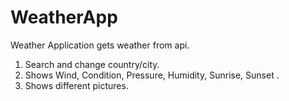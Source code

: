 WeatherApp
=====

Weather Application gets weather from api.

1. Search and change country/city.
2. Shows Wind, Condition, Pressure, Humidity, Sunrise, Sunset . 
3. Shows different pictures.

